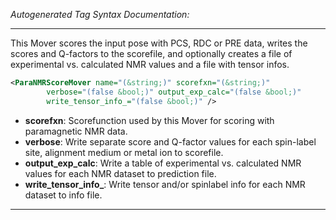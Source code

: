 <!-- THIS IS AN AUTOGENERATED FILE: Don't edit it directly, instead change the schema definition in the code itself. -->

_Autogenerated Tag Syntax Documentation:_

---
This Mover scores the input pose with PCS, RDC or PRE data, writes the scores and Q-factors to the scorefile, and optionally creates a file of experimental vs. calculated NMR values and a file with tensor infos.

```xml
<ParaNMRScoreMover name="(&string;)" scorefxn="(&string;)"
        verbose="(false &bool;)" output_exp_calc="(false &bool;)"
        write_tensor_info_="(false &bool;)" />
```

-   **scorefxn**: Scorefunction used by this Mover for scoring with paramagnetic NMR data.
-   **verbose**: Write separate score and Q-factor values for each spin-label site, alignment medium or metal ion to scorefile.
-   **output_exp_calc**: Write a table of experimental vs. calculated NMR values for each NMR dataset to prediction file.
-   **write_tensor_info_**: Write tensor and/or spinlabel info for each NMR dataset to info file.

---
